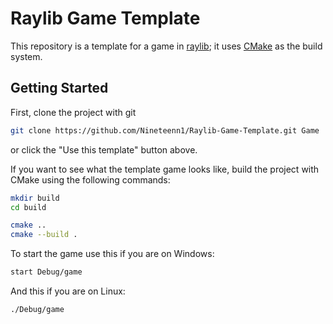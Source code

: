 # Raylib Game Template

This repository is a template for a game in [raylib](https://github.com/raysan5/raylib); it uses [CMake](https://github.com/Kitware/CMake) as the build system.

## Getting Started

First, clone the project with git

```sh 
git clone https://github.com/Nineteenn1/Raylib-Game-Template.git Game
```

or click the "Use this template" button above.


If you want to see what the template game looks like, build the project with CMake using the following commands:

```sh
mkdir build
cd build

cmake ..
cmake --build .
```

To start the game use this if you are on Windows:
```sh
start Debug/game
```

And this if you are on Linux:
```sh
./Debug/game
```

